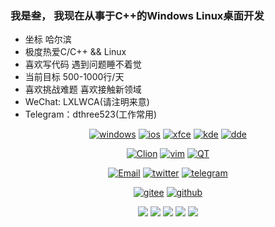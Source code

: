 ### 我是叁， 我现在从事于C++的Windows Linux桌面开发

- 坐标 哈尔滨
- 极度热爱C/C++ && Linux
- 喜欢写代码 遇到问题睡不着觉
- 当前目标 500-1000行/天
- 喜欢挑战难题 喜欢接触新领域
- WeChat: LXLWCA(请注明来意)
- Telegram：dthree523(工作常用)

<div align="center">
  
[![windows](https://img.shields.io/badge/OS-Windows10-blue?style=flat-square&logo=windows)](https://www.microsoft.com/zh-cn/)
[![ios](https://img.shields.io/badge/OS-IOS-blue?style=flat-square&logo=apple)](https://www.apple.com.cn/)
[![xfce](https://img.shields.io/badge/DE-Xfce-blue?style=flat-square&logo=xfce)](https://www.xfce.org/)
[![kde](https://img.shields.io/badge/DE-kde-blue?style=flat-square&logo=kde)](https://kde.org/)
[![dde](https://img.shields.io/badge/DE-DDE-blue?style=flat-square&logo=deepin)](https://www.deepin.org)
  
[![Clion](https://img.shields.io/badge/IDE-Clion-blue?style=flat-square&logo=clion)](https://www.jetbrains.com/zh-cn/clion/)
[![vim](https://img.shields.io/badge/IDE-Vim-blue?style=flat-square&logo=vim)](https://www.vim.org/)
[![QT](https://img.shields.io/badge/IDE-QTCreator-blue?style=flat-square&logo=qt)](https://qt.io/)

[![Email](https://img.shields.io/badge/EMail-liuhuan@dthree.cn-green?style=flat-square&logo=gmail)](mailto:liuhuan@dthree.cn)
[![twitter](https://img.shields.io/badge/Twitter-dthree0125-blue?style=flat-square&logo=twitter)](https://twitter.com/dthree0125)
[![telegram](https://img.shields.io/badge/Telegram-dthree523-blue?style=flat-square&logo=telegram)](https://t.me/dthree523)

[![gitee](https://img.shields.io/badge/Gitee-Lutio0215-red?style=flat-square&logo=gitee)](https://gitee.com/Lutio0215)
[![github](https://img.shields.io/badge/GitHub-DthRee523-black?style=flat-square&logo=github)](https://github.com/DthRee523)

</div>
  
<div align="center">
	<img src="https://github-profile-summary-cards.vercel.app/api/cards/profile-details?username=Dthree523&theme=nord_bright" />
	<img src="https://github-profile-summary-cards.vercel.app/api/cards/repos-per-language?username=Dthree523&theme=nord_bright" />
	<img src="https://github-profile-summary-cards.vercel.app/api/cards/most-commit-language?username=Dthree523&theme=nord_bright" />
	<img src="https://github-profile-summary-cards.vercel.app/api/cards/stats?username=Dthree523&theme=nord_bright"/>
	<img src="https://github-profile-summary-cards.vercel.app/api/cards/productive-time?username=Dthree523&theme=nord_bright" />
</div>
